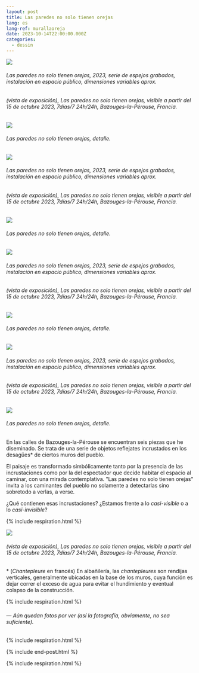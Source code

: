 ```yaml
---
layout: post
title: Las paredes no solo tienen orejas
lang: es
lang-ref: murallaoreja
date: 2023-10-14T22:00:00.000Z
categories:
  - dessin
---
```


![](/imgs/PXL_20231015_093453655_UP.jpg)

###### *Las paredes no solo tienen orejas*, 2023, serie de espejos grabados, instalación en espacio público, dimensiones variables aprox.

###### (vista de exposición), *Las paredes no solo tienen orejas*, visible a partir del 15 de octubre 2023, 7días/7 24h/24h, Bazouges-la-Pérouse, Francia.

![](/imgs/PXL_20231015_093453655_DET_UP.jpg)

###### *Las paredes no solo tienen orejas*, detalle.

![](/imgs/PXL_20231015_093400895_UP.jpg)

###### *Las paredes no solo tienen orejas*, 2023, serie de espejos grabados, instalación en espacio público, dimensiones variables aprox.

###### (vista de exposición), *Las paredes no solo tienen orejas*, visible a partir del 15 de octubre 2023, 7días/7 24h/24h, Bazouges-la-Pérouse, Francia.

![](/imgs/PXL_20231015_093400895_DET_UP.jpg)

###### *Las paredes no solo tienen orejas*, detalle.

![](/imgs/PXL_20231015_093132085_UP.jpg)

###### *Las paredes no solo tienen orejas*, 2023, serie de espejos grabados, instalación en espacio público, dimensiones variables aprox.

###### (vista de exposición), *Las paredes no solo tienen orejas*, visible a partir del 15 de octubre 2023, 7días/7 24h/24h, Bazouges-la-Pérouse, Francia.

![](/imgs/PXL_20231015_093132085_DET__UP.jpg)

###### *Las paredes no solo tienen orejas*, detalle.

![](/imgs/PXL_20231015_092859092_UP.jpg)

###### *Las paredes no solo tienen orejas*, 2023, serie de espejos grabados, instalación en espacio público, dimensiones variables aprox.

###### (vista de exposición), *Las paredes no solo tienen orejas*, visible a partir del 15 de octubre 2023, 7días/7 24h/24h, Bazouges-la-Pérouse, Francia.

![](/imgs/PXL_20231015_092859092_DET_UP.jpg)

###### *Las paredes no solo tienen orejas*, detalle.

En las calles de Bazouges-la-Pérouse se encuentran seis piezas que he diseminado. Se trata de una serie de objetos reflejates incrustados en los desagües\* de ciertos muros del pueblo.

El paisaje es transformado simbólicamente tanto por la presencia de las incrustaciones como por la del espectador que decide habitar el espacio al caminar, con una mirada contemplativa. "Las paredes no solo tienen orejas" invita a los caminantes del pueblo no solamente a detectarlas sino sobretodo a verlas, a verse.

¿Qué contienen esas incrustaciones?
¿Estamos frente a lo *casi-visible* o a lo *casi-invisible*?

{% include respiration.html %}

![](/imgs/PXL_20231015_113911288.NIGHT_UP.jpg)

###### (vista de exposición), *Las paredes no solo tienen orejas*, visible a partir del 15 de octubre 2023, 7días/7 24h/24h, Bazouges-la-Pérouse, Francia.

\* (*Chantepleure* en francés) En albañilería, las *chantepleures* son rendijas verticales, generalmente ubicadas en la base de los muros, cuya función es dejar correr el exceso de agua para evitar el hundimiento y eventual colapso de la construcción.

{% include respiration.html %}

###### — *Aún quedan fotos por ver (así la fotografía, obviamente, no sea suficiente).*

{% include respiration.html %}

{% include end-post.html %}

{% include respiration.html %}
